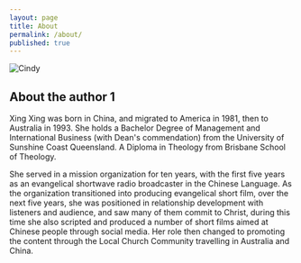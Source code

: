 ```yaml
---
layout: page
title: About
permalink: /about/
published: true
---
```


<div class="page" markdown="1">

<img 
    class="me"
    alt="Cindy"
    src="https://static.billygraham.org/sites/billygrahamlibrary.org/uploads/pro/2016/03/Cross-Easter.jpg"> 



## About the author 1

Xing Xing was born in China, and migrated to America in 1981, then to Australia in 1993. She holds a Bachelor Degree of Management and International Business (with Dean's commendation) from the University of Sunshine Coast Queensland. A Diploma in Theology from Brisbane School of Theology.

She served in a mission organization for ten years, with the first five years as an evangelical shortwave radio broadcaster in the Chinese Language. As the organization transitioned into producing evangelical short film, over the next five years, she was positioned in relationship development with listeners and audience, and saw many of them commit to Christ, during this time she also scripted and produced a number of short films aimed at Chinese people through social media. Her role then changed to promoting the content through the Local Church Community travelling in Australia and China.

</div>
